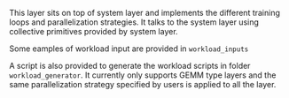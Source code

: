 This layer sits on top of system layer and implements the different training loops and parallelization strategies.
It talks to the system layer using collective primitives provided by system layer.



Some eamples of workload input are provided in `workload_inputs`

A script is also provided to generate the workload scripts in folder `workload_generator`. It currently only supports GEMM type layers and the same parallelization strategy specified by users is applied to all the layer.